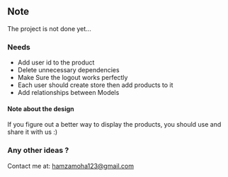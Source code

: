 ## Note

The project is not done yet...

### Needs
- Add user id to the product
- Delete unnecessary dependencies
- Make Sure the logout works perfectly
- Each user should create store then add products to it
- Add relationships between Models

#### Note about the design
If you figure out a better way to display the products, you should use and share it with us :) 

### Any other ideas ?
Contact me at: hamzamoha123@gmail.com
